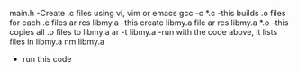 main.h
-Create .c files using vi, vim or emacs
gcc -c *.c
-this builds .o files for each .c files
ar rcs libmy.a
-this create libmy.a file
ar rcs libmy.a *.o
-this copies all .o files to libmy.a
ar -t libmy.a
-run with the code above, it lists files in libmy.a
nm libmy.a
- run this code
